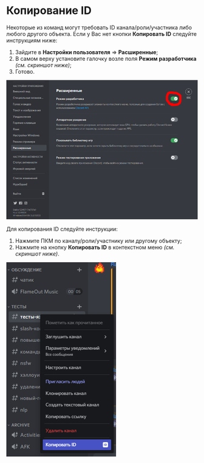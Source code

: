 # Копирование ID

Некоторые из команд могут требовать ID канала/роли/участника либо любого другого объекта. Если у Вас нет кнопки **Копировать ID** следуйте инструкциям ниже:

1. Зайдите в **Настройки пользователя** => **Расширенные**;
2. В самом верху установите галочку возле поля **Режим разработчика** _(см. скриншот ниже)_;
3. Готово.

![](<../.gitbook/assets/image (203) (1).png>)

Для копирования ID следуйте инструкции:

1. Нажмите ПКМ по каналу/роли/участнику или другому объекту;
2. Нажмите на кнопку **Копировать ID** в контекстном меню _(см. скриншот ниже)_.

![Пример копирования идентификатора канала](<../.gitbook/assets/image (206) (1).png>)
